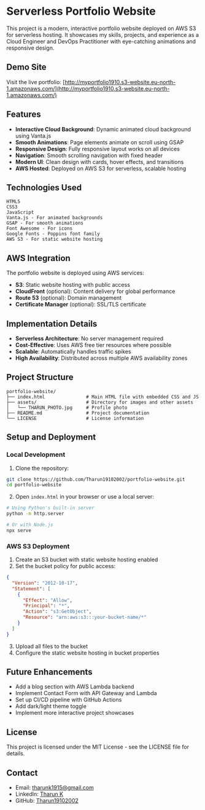 # Serverless Portfolio Website


This project is a modern, interactive portfolio website deployed on AWS S3 for serverless hosting. It showcases my skills, projects, and experience as a Cloud Engineer and DevOps Practitioner with eye-catching animations and responsive design.

## Demo Site

Visit the live portfolio: [http://myportfolio1910.s3-website.eu-north-1.amazonaws.com/](http://myportfolio1910.s3-website.eu-north-1.amazonaws.com/)

## Features

- **Interactive Cloud Background**: Dynamic animated cloud background using Vanta.js
- **Smooth Animations**: Page elements animate on scroll using GSAP
- **Responsive Design**: Fully responsive layout works on all devices
- **Navigation**: Smooth scrolling navigation with fixed header
- **Modern UI**: Clean design with cards, hover effects, and transitions
- **AWS Hosted**: Deployed on AWS S3 for serverless, scalable hosting

## Technologies Used

```
HTML5
CSS3
JavaScript
Vanta.js - For animated backgrounds
GSAP - For smooth animations
Font Awesome - For icons
Google Fonts - Poppins font family
AWS S3 - For static website hosting
```

## AWS Integration

The portfolio website is deployed using AWS services:

- **S3**: Static website hosting with public access
- **CloudFront** (optional): Content delivery for global performance
- **Route 53** (optional): Domain management
- **Certificate Manager** (optional): SSL/TLS certificate

## Implementation Details

- **Serverless Architecture**: No server management required
- **Cost-Effective**: Uses AWS free tier resources where possible
- **Scalable**: Automatically handles traffic spikes
- **High Availability**: Distributed across multiple AWS availability zones

## Project Structure

```
portfolio-website/
├── index.html               # Main HTML file with embedded CSS and JS
├── assets/                  # Directory for images and other assets
│   └── THARUN_PHOTO.jpg     # Profile photo
├── README.md                # Project documentation
└── LICENSE                  # License information
```

## Setup and Deployment

### Local Development

1. Clone the repository:
```bash
git clone https://github.com/Tharun19102002/portfolio-website.git
cd portfolio-website
```

2. Open `index.html` in your browser or use a local server:
```bash
# Using Python's built-in server
python -m http.server

# Or with Node.js
npx serve
```

### AWS S3 Deployment

1. Create an S3 bucket with static website hosting enabled
2. Set the bucket policy for public access:
```json
{
  "Version": "2012-10-17",
  "Statement": [
    {
      "Effect": "Allow",
      "Principal": "*",
      "Action": "s3:GetObject",
      "Resource": "arn:aws:s3:::your-bucket-name/*"
    }
  ]
}
```
3. Upload all files to the bucket
4. Configure the static website hosting in bucket properties

## Future Enhancements

- Add a blog section with AWS Lambda backend
- Implement Contact Form with API Gateway and Lambda
- Set up CI/CD pipeline with GitHub Actions
- Add dark/light theme toggle
- Implement more interactive project showcases

## License

This project is licensed under the MIT License - see the LICENSE file for details.

## Contact

- Email: tharunk1915@gmail.com
- LinkedIn: [Tharun K](https://www.linkedin.com/in/tharun-k-18b8b2262)
- GitHub: [Tharun19102002](https://github.com/Tharun19102002)